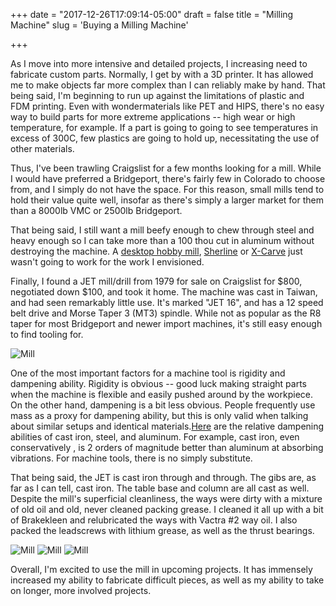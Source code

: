 +++
date = "2017-12-26T17:09:14-05:00"
draft = false
title = "Milling Machine"
slug = 'Buying a Milling Machine'

+++

As I move into more intensive and detailed projects, I increasing need to fabricate custom parts. Normally, I get by with a 3D printer. It has allowed me to make objects far more complex than I can reliably make by hand. That being said, I'm beginning to run up against the limitations of plastic and FDM printing. Even with wondermaterials like PET and HIPS, there's no easy way to build parts for more extreme applications -- high wear or high temperature, for example. If a part is going to going to see temperatures in excess of 300C, few plastics are going to hold up, necessitating the use of other materials.

Thus, I've been trawling Craigslist for a few months looking for a mill. While I would have preferred a Bridgeport, there's fairly few in Colorado to choose from, and I simply do not have the space. For this reason, small mills tend to hold their value quite well, insofar as there's simply a larger market for them than a 8000lb VMC or 2500lb Bridgeport.

That being said, I still want a mill beefy enough to chew through steel and heavy enough so I can take more than a 100 thou cut in aluminum without destroying the machine. A [desktop hobby mill](https://www.harborfreight.com/two-speed-variable-bench-mill-drill-machine-44991.html), [Sherline](https://sherline.com/) or [X-Carve](https://www.inventables.com/technologies/x-carve) just wasn't going to work for the work I envisioned.

Finally, I found a JET mill/drill from 1979 for sale on Craigslist for $800, negotiated down $100, and took it home. The machine was cast in Taiwan, and had seen remarkably little use. It's marked "JET 16", and has a 12 speed belt drive and Morse Taper 3 (MT3) spindle. While not as popular as the R8 taper for most Bridgeport and newer import machines, it's still easy enough to find tooling for.

![Mill][main]

One of the most important factors for a machine tool is rigidity and dampening ability. Rigidity is obvious -- good luck making straight parts when the machine is flexible and easily pushed around by the workpiece. On the other hand, dampening is a bit less obvious. People frequently use mass as a proxy for dampening ability, but this is only valid when talking about similar setups and identical materials.[Here](http://www.atlasfdry.com/grayiron-damping.htm) are the relative dampening abilities of cast iron, steel, and aluminum. For example, cast iron, even conservatively , is 2 orders of magnitude better than aluminum at absorbing vibrations. For machine tools, there is no simply substitute.

That being said, the JET is cast iron through and through. The gibs are, as far as I can tell, cast iron. The table base and column are all cast as well. Despite the mill's superficial cleanliness, the ways were dirty with a mixture of old oil and old, never cleaned packing grease. I cleaned it all up with a bit of Brakekleen and relubricated the ways with Vactra #2 way oil. I also packed the leadscrews with lithium grease, as well as the thrust bearings.

![Mill][cleanways]
![Mill][table]
![Mill][table2]

Overall, I'm excited to use the mill in upcoming projects. It has immensely increased my ability to fabricate difficult pieces, as well as my ability to take on longer, more involved projects. 

[main]: /img/mill/IMG_0558.JPG
[cleanways]: /img/mill/IMG_0547.JPG
[table]: /img/mill/IMG_0548.JPG
[table2]: /img/mill/IMG_0549.JPG